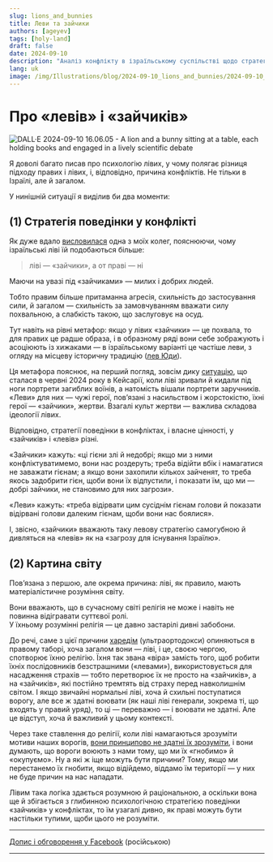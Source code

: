 ```yaml
---
slug: lions_and_bunnies
title: Леви та зайчики
authors: [ageyev]
tags: [holy-land]
draft: false
date: 2024-09-10
description: "Аналіз конфлікту в ізраїльському суспільстві щодо стратегії в війні з ворогами"
lang: uk
image: /img/Illustrations/blog/2024-09-10_lions_and_bunnies/2024-09-10_a_lion_and_a_bunny_sitting_at_a_table.jpg
---
```


# Про «левів» і «зайчиків»

![DALL·E 2024-09-10 16.06.05 - A lion and a bunny sitting at a table, each holding books and engaged in a lively scientific debate](/img/Illustrations/blog/2024-09-10_lions_and_bunnies/2024-09-10_a_lion_and_a_bunny_sitting_at_a_table.jpg)

Я доволі багато писав про психологію лівих, у чому полягає різниця підходу правих і лівих, і, відповідно, причина конфліктів. Не тільки в Ізраїлі, але й загалом.

У нинішній ситуації я виділив би два моменти:
<!-- truncate --> 

## (1) Стратегія поведінки у конфлікті

Як дуже вдало [висловилася](https://www.facebook.com/viktor.ageyev/posts/pfbid02jn9W6ehr6YQm6QyYPBneScTRP6CWA4SMgS7rwjW4KR6UJ8yrAUQZpXmWiaz8Mb1ql) одна з моїх колег, пояснюючи, чому ізраїльські ліві їй подобаються більше:
> ліві — «зайчики», а от праві — ні

Маючи на увазі під «зайчиками» — милих і добрих людей.

Тобто правим більше притаманна агресія, схильність до застосування сили, й загалом — схильність за замовчуванням вважати силу похвальною, а слабкість такою, що заслуговує на осуд. 

Тут навіть на рівні метафор: якщо у лівих «зайчики» — це похвала, то для правих це радше образа, і в образному ряді вони себе зображують і асоціюють із хижаками — в ізраїльському варіанті це частіше леви, з огляду на місцеву історичну традицію ([лев Юди](https://en.wikipedia.org/wiki/Lion_of_Judah)).

Ця метафора пояснює, на перший погляд, зовсім дику [ситуацію](https://www.facebook.com/watch/?v=812790770995978), що сталася в червні 2024 року в Кейсарії, коли ліві зривали й кидали під ноги портрети загиблих воїнів, а натомість вішали портрети заручників.  
«Леви» для них — чужі герої, пов’язані з насильством і жорстокістю, їхні герої — «зайчики», жертви. Взагалі культ жертви — важлива складова ідеології лівих.

Відповідно, стратегії поведінки в конфліктах, і власне цінності, у «зайчиків» і «левів» різні.

«Зайчики» кажуть: «ці гієни злі й недобрі; якщо ми з ними конфліктуватимемо, вони нас роздеруть; треба відійти вбік і намагатися не заважати гієнам; а якщо вони захопили кількох зайченят, то треба якось задобрити гієн, щоби вони їх відпустили, і показати їм, що ми — добрі зайчики, не становимо для них загрози».

«Леви» кажуть: «треба відірвати цим сусіднім гієнам голови й показати відірвані голови далеким гієнам, щоби вони нас боялися».

І, звісно, «зайчики» вважають таку левову стратегію самогубною й дивляться на «левів» як на «загрозу для існування Ізраїлю».

## (2) Картина світу

Пов’язана з першою, але окрема причина: ліві, як правило, мають матеріалістичне розуміння світу.

Вони вважають, що в сучасному світі релігія не може і навіть не повинна відігравати суттєвої ролі.  
У їхньому розумінні релігія — це давно застарілі дивні забобони.

До речі, саме з цієї причини [харедім](https://en.wikipedia.org/wiki/Haredi_Judaism) (ультраортодокси) опиняються в правому таборі, хоча загалом вони — ліві, і це, своєю чергою, спотворює їхню релігію. Їхня так звана «віра» замість того, щоб робити їхніх послідовників безстрашними («левами»), використовується для насадження страхів — тобто перетворює їх не просто на «зайчиків», а на «зайчиків», які постійно тремтять від страху перед навколишнім світом. І якщо звичайні нормальні ліві, хоча й схильні поступатися ворогу, але все ж здатні воювати (як наші ліві генерали, зокрема ті, що входять у правий уряд), то ці — переважно — і воювати не здатні. Але це відступ, хоча й важливий у цьому контексті.

Через таке ставлення до релігії, коли ліві намагаються зрозуміти мотиви наших ворогів, [вони принципово не здатні їх зрозуміти](/blog/understand-the-enemy), і вони думають, що вороги воюють з нами тому, що ми їх «гнобимо» й «окупуємо». Ну а які ж іще можуть бути причини? Тому, якщо ми перестанемо їх гнобити, якщо відійдемо, віддамо їм території — у них не буде причин на нас нападати.

Лівим така логіка здається розумною й раціональною, а оскільки вона ще й збігається з глибинною психологічною стратегією поведінки «зайчиків» у конфліктах, то їм узагалі дивно, як праві можуть бути настільки тупими, щоби цього не розуміти.

---

[Допис і обговорення у Facebook](https://www.facebook.com/viktor.ageyev/posts/pfbid023kZNSLYpp9vNbMvw63wSWD82NLuDZKwJrynyt9FjUCZovveRbpY8ft7wosptydDNl) (російською)

---